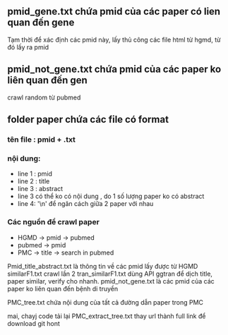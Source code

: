 ## pmid_gene.txt chứa pmid của các paper có lien quan đến gene
Tạm thời để xác định các pmid này, lấy thủ công các file html từ hgmd, từ đó lấy ra pmid
## pmid_not_gene.txt chứa pmid của các paper ko liên quan đến gen
crawl random từ pubmed
## folder paper chứa các file có format

### tên file : pmid + .txt

### nội dung:

- line 1 : pmid
- line 2 : title
- line 3 : abstract
- line 3 có thể ko có nội dung , do 1 số lượng paper ko có abstract
- line 4: '\n' để ngăn cách giữa 2 paper với nhau

### Các nguồn để crawl paper
- HGMD -> pmid -> pubmed
- pubmed -> pmid
- PMC -> title -> search in pubmed



Pmid_title_abstract.txt là thông tin về các pmid lấy được từ HGMD
similarF1.txt           crawl lần 2
tran_similarF1.txt      dùng API ggtran để dịch title, paper similar, verify cho nhanh.
pmid_not_gene.txt là các pmid của các paper ko liên quan đến bệnh di truyền

PMC_tree.txt chứa nội dung của tất cả đường dẫn paper trong PMC


mai, chayj code tải lại PMC_extract_tree.txt
thay url thành full link để download
git hont
